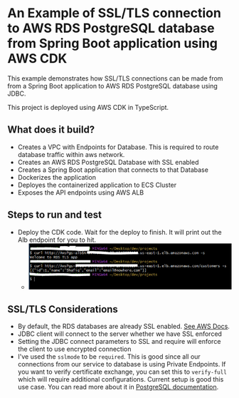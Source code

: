 # An Example of SSL/TLS connection to AWS RDS PostgreSQL database from Spring Boot application using AWS CDK

This example demonstrates how SSL/TLS connections can be made from from a Spring Boot application to AWS RDS PostgreSQL database using JDBC.

This project is deployed using AWS CDK in TypeScript.

## What does it build?
* Creates a VPC with Endpoints for Database.  This is required to route database traffic within aws network.
* Creates an AWS RDS PostgreSQL Database with SSL enabled
* Creates a Spring Boot application that connects to that Database
* Dockerizes the application
* Deployes the containerized application to ECS Cluster
* Exposes the API endpoints using AWS ALB

## Steps to run and test
* Deploy the CDK code. Wait for the deploy to finish.  It will print out the Alb endpoint for you to hit.
  * ![image](test-encryption-rds.PNG "Verify SSL/TLS connection to Database ")


## SSL/TLS Considerations
* By default, the RDS databases are already SSL enabled. [See AWS Docs](https://docs.aws.amazon.com/AmazonRDS/latest/UserGuide/PostgreSQL.Concepts.General.SSL.html).
* JDBC client will connect to the server whether we have SSL enforced
* Setting the JDBC connect parameters to SSL and require will enforce the client to use encrypted connection
* I've used the `sslmode` to be `required`.  This is good since all our connections from our service to database is using Private Endpoints.  If you want to verify certificate exchange, you can set this to `verify-full` which will require additional configurations.  Current setup is good this use case.  You can read more about it in [PostgreSQL documentation](https://jdbc.postgresql.org/documentation/ssl/#configuring-the-client).
